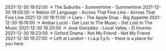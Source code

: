 2021-12-30 19:02:00 -> The Suburbs - Summertime - Summertime
2021-12-30 19:05:00 -> Nation Of Language - Across That Fine Line - Across That Fine Line
2021-12-30 19:11:00 -> Liars - The Apple Drop - Big Appetite
2021-12-30 19:16:00 -> Ambar Lucid - Get Lost In The Music - Get Lost In The Music
2021-12-30 19:20:00 -> José González - Local Valley - El Invento
2021-12-30 19:23:00 -> Oxford Drama - Not My Friend - Not My Friend
2021-12-30 19:27:00 -> Left at London - t.i.a.p.f.y.h. - there is a place for you here.

